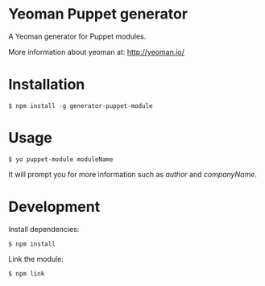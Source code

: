 # Yeoman Puppet generator

A Yeoman generator for Puppet modules.

More information about yeoman at: http://yeoman.io/

# Installation

````
$ npm install -g generator-puppet-module
````

# Usage

````
$ yo puppet-module moduleName
````

It will prompt you for more information such as *author* and *companyName*.

# Development

Install dependencies:

````
$ npm install
````

Link the module:

````
$ npm link
````
